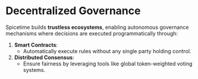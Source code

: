 # Decentralized Governance

Spicetime builds **trustless ecosystems**, enabling autonomous governance mechanisms where decisions are executed
programmatically through:

1. **Smart Contracts**:
    - Automatically execute rules without any single party holding control.
2. **Distributed Consensus**:
    - Ensure fairness by leveraging tools like global token-weighted voting systems.